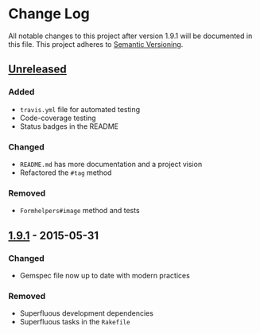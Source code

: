 # Change Log
All notable changes to this project after version 1.9.1 will be documented
in this file. This project adheres to [Semantic Versioning](http://semver.org/).

## [Unreleased][unreleased]

### Added

 - `travis.yml` file for automated testing
 - Code-coverage testing
 - Status badges in the README

### Changed

 - `README.md` has more documentation and a project vision
 - Refactored the `#tag` method

### Removed

 - `Formhelpers#image` method and tests

## [1.9.1] - 2015-05-31

### Changed

 - Gemspec file now up to date with modern practices

### Removed

 - Superfluous development dependencies
 - Superfluous tasks in the `Rakefile`

[unreleased]: https://github.com/duijf/sinatra-formhelpers-ng/compare/v1.9.1...HEAD
[1.9.1]: https://github.com/duijf/sinatra-formhelpers-ng/compare/v1.9.0...v1.9.1
